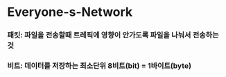 # Everyone-s-Network
### 패킷: 파일을 전송할때 트레픽에 영향이 안가도록 파일을 나눠서 전송하는 것
### 비트: 데이터를 저장하는 최소단위 8비트(bit) = 1바이트(byte)
